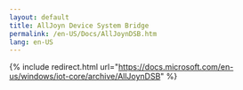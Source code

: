 ```yaml
---
layout: default
title: AllJoyn Device System Bridge
permalink: /en-US/Docs/AllJoynDSB.htm
lang: en-US
---
```

{% include redirect.html url="https://docs.microsoft.com/en-us/windows/iot-core/archive/AllJoynDSB" %}
